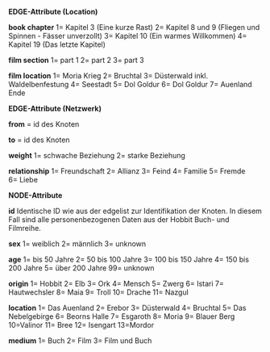 **EDGE-Attribute (Location)**

**book chapter**
1= Kapitel 3 (Eine kurze Rast)
2= Kapitel 8 und 9 (Fliegen und Spinnen - Fässer unverzollt)
3= Kapitel 10 (Ein warmes Willkommen)
4= Kapitel 19 (Das letzte Kapitel)

**film section**
1= part 1
2= part 2
3= part 3

**film location**
1= Moria Krieg
2= Bruchtal
3= Düsterwald inkl. Waldelbenfestung
4= Seestadt
5= Dol Goldur
6= Dol Goldur
7= Auenland Ende


**EDGE-Attribute (Netzwerk)**

**from** = id des Knoten

**to** = id des Knoten

**weight**
1= schwache Beziehung
2= starke Beziehung 

**relationship**
1= Freundschaft
2= Allianz 
3= Feind
4= Familie
5= Fremde  
6= Liebe


**NODE-Attribute**

**id**
Identische ID wie aus der edgelist zur Identifikation der Knoten. In diesem Fall sind alle personenbezogenen Daten aus der Hobbit Buch- und Filmreihe.

**sex**
1= weiblich
2= männlich
3= unknown

**age**
1= bis 50 Jahre
2= 50 bis 100 Jahre
3= 100 bis 150 Jahre
4= 150 bis 200 Jahre
5= über 200 Jahre
99= unknown 

**origin**
1= Hobbit
2= Elb
3= Ork
4= Mensch
5= Zwerg
6= Istari
7= Hautwechsler
8= Maia
9= Troll
10= Drache
11= Nazgul

**location**
1= Das Auenland
2= Erebor
3= Düsterwald
4= Bruchtal
5= Das Nebelgebirge
6= Beorns Halle
7= Esgaroth
8= Moria
9= Blauer Berg
10=Valinor
11= Bree
12= Isengart
13=Mordor

**medium**
1= Buch
2= Film
3= Film und Buch

